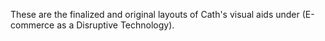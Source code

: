 These are the finalized and original layouts of Cath's visual aids under (E-commerce as a Disruptive Technology).
